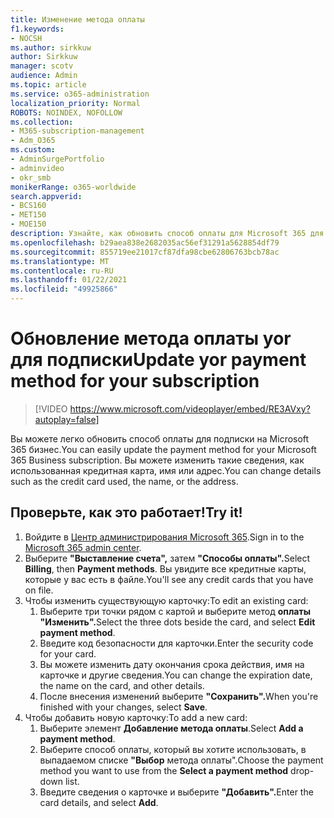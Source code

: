 ```yaml
---
title: Изменение метода оплаты
f1.keywords:
- NOCSH
ms.author: sirkkuw
author: Sirkkuw
manager: scotv
audience: Admin
ms.topic: article
ms.service: o365-administration
localization_priority: Normal
ROBOTS: NOINDEX, NOFOLLOW
ms.collection:
- M365-subscription-management
- Adm_O365
ms.custom:
- AdminSurgePortfolio
- adminvideo
- okr_smb
monikerRange: o365-worldwide
search.appverid:
- BCS160
- MET150
- MOE150
description: Узнайте, как обновить способ оплаты для Microsoft 365 для бизнеса.
ms.openlocfilehash: b29aea838e2682035ac56ef31291a5628854df79
ms.sourcegitcommit: 855719ee21017cf87dfa98cbe62806763bcb78ac
ms.translationtype: MT
ms.contentlocale: ru-RU
ms.lasthandoff: 01/22/2021
ms.locfileid: "49925866"
---
```

# <a name="update-yor-payment-method-for-your-subscription"></a><span data-ttu-id="c4fd0-103">Обновление метода оплаты yor для подписки</span><span class="sxs-lookup"><span data-stu-id="c4fd0-103">Update yor payment method for your subscription</span></span>

> [!VIDEO https://www.microsoft.com/videoplayer/embed/RE3AVxy?autoplay=false]

<span data-ttu-id="c4fd0-104">Вы можете легко обновить способ оплаты для подписки на Microsoft 365 бизнес.</span><span class="sxs-lookup"><span data-stu-id="c4fd0-104">You can easily update the payment method for your Microsoft 365 Business subscription.</span></span> <span data-ttu-id="c4fd0-105">Вы можете изменить такие сведения, как использованная кредитная карта, имя или адрес.</span><span class="sxs-lookup"><span data-stu-id="c4fd0-105">You can change details such as the credit card used, the name, or the address.</span></span>

## <a name="try-it"></a><span data-ttu-id="c4fd0-106">Проверьте, как это работает!</span><span class="sxs-lookup"><span data-stu-id="c4fd0-106">Try it!</span></span>

1. <span data-ttu-id="c4fd0-107">Войдите в [Центр администрирования Microsoft 365](https://admin.microsoft.com).</span><span class="sxs-lookup"><span data-stu-id="c4fd0-107">Sign in to the [Microsoft 365 admin center](https://admin.microsoft.com).</span></span>
1. <span data-ttu-id="c4fd0-108">Выберите **"Выставление счета",** затем **"Способы оплаты".**</span><span class="sxs-lookup"><span data-stu-id="c4fd0-108">Select **Billing**, then **Payment methods**.</span></span> <span data-ttu-id="c4fd0-109">Вы увидите все кредитные карты, которые у вас есть в файле.</span><span class="sxs-lookup"><span data-stu-id="c4fd0-109">You'll see any credit cards that you have on file.</span></span>
1. <span data-ttu-id="c4fd0-110">Чтобы изменить существующую карточку:</span><span class="sxs-lookup"><span data-stu-id="c4fd0-110">To edit an existing card:</span></span>
    1. <span data-ttu-id="c4fd0-111">Выберите три точки рядом с картой и выберите метод **оплаты "Изменить".**</span><span class="sxs-lookup"><span data-stu-id="c4fd0-111">Select the three dots beside the card, and select **Edit payment method**.</span></span>
    1. <span data-ttu-id="c4fd0-112">Введите код безопасности для карточки.</span><span class="sxs-lookup"><span data-stu-id="c4fd0-112">Enter the security code for your card.</span></span>
    1. <span data-ttu-id="c4fd0-113">Вы можете изменить дату окончания срока действия, имя на карточке и другие сведения.</span><span class="sxs-lookup"><span data-stu-id="c4fd0-113">You can change the expiration date, the name on the card, and other details.</span></span>
    1. <span data-ttu-id="c4fd0-114">После внесения изменений выберите **"Сохранить".**</span><span class="sxs-lookup"><span data-stu-id="c4fd0-114">When you're finished with your changes, select **Save**.</span></span>
1. <span data-ttu-id="c4fd0-115">Чтобы добавить новую карточку:</span><span class="sxs-lookup"><span data-stu-id="c4fd0-115">To add a new card:</span></span>
    1. <span data-ttu-id="c4fd0-116">Выберите элемент **Добавление метода оплаты**.</span><span class="sxs-lookup"><span data-stu-id="c4fd0-116">Select **Add a payment method**.</span></span>
    1. <span data-ttu-id="c4fd0-117">Выберите способ оплаты, который вы хотите использовать, в выпадаемом списке **"Выбор** метода оплаты".</span><span class="sxs-lookup"><span data-stu-id="c4fd0-117">Choose the payment method you want to use from the **Select a payment method** drop-down list.</span></span>
    1. <span data-ttu-id="c4fd0-118">Введите сведения о карточке и выберите **"Добавить".**</span><span class="sxs-lookup"><span data-stu-id="c4fd0-118">Enter the card details, and select **Add**.</span></span>
